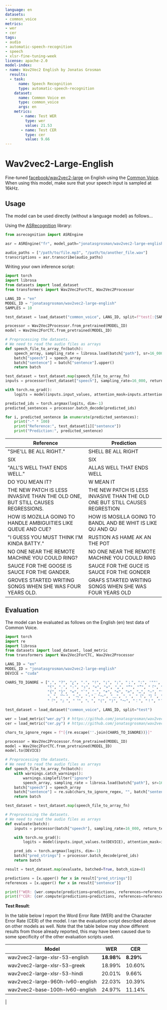 ```yaml
---
language: en
datasets:
- common_voice
metrics:
- wer
- cer
tags:
- audio
- automatic-speech-recognition
- speech
- xlsr-fine-tuning-week
license: apache-2.0
model-index:
- name: Wav2Vec2 English by Jonatas Grosman
  results:
  - task: 
      name: Speech Recognition
      type: automatic-speech-recognition
    dataset:
      name: Common Voice en
      type: common_voice
      args: en
    metrics:
       - name: Test WER
         type: wer
         value: 21.53
       - name: Test CER
         type: cer
         value: 9.66
---
```


# Wav2vec2-Large-English

Fine-tuned [facebook/wav2vec2-large](https://huggingface.co/facebook/wav2vec2-large) on English using the [Common Voice](https://huggingface.co/datasets/common_voice).
When using this model, make sure that your speech input is sampled at 16kHz.




## Usage

The model can be used directly (without a language model) as follows...

Using the [ASRecognition](https://github.com/jonatasgrosman/asrecognition) library:

```python
from asrecognition import ASREngine

asr = ASREngine("fr", model_path="jonatasgrosman/wav2vec2-large-english")

audio_paths = ["/path/to/file.mp3", "/path/to/another_file.wav"]
transcriptions = asr.transcribe(audio_paths)
```

Writing your own inference script:

```python
import torch
import librosa
from datasets import load_dataset
from transformers import Wav2Vec2ForCTC, Wav2Vec2Processor

LANG_ID = "en"
MODEL_ID = "jonatasgrosman/wav2vec2-large-english"
SAMPLES = 10

test_dataset = load_dataset("common_voice", LANG_ID, split=f"test[:{SAMPLES}]")

processor = Wav2Vec2Processor.from_pretrained(MODEL_ID)
model = Wav2Vec2ForCTC.from_pretrained(MODEL_ID)

# Preprocessing the datasets.
# We need to read the audio files as arrays
def speech_file_to_array_fn(batch):
    speech_array, sampling_rate = librosa.load(batch["path"], sr=16_000)
    batch["speech"] = speech_array
    batch["sentence"] = batch["sentence"].upper()
    return batch

test_dataset = test_dataset.map(speech_file_to_array_fn)
inputs = processor(test_dataset["speech"], sampling_rate=16_000, return_tensors="pt", padding=True)

with torch.no_grad():
    logits = model(inputs.input_values, attention_mask=inputs.attention_mask).logits

predicted_ids = torch.argmax(logits, dim=-1)
predicted_sentences = processor.batch_decode(predicted_ids)

for i, predicted_sentence in enumerate(predicted_sentences):
    print("-" * 100)
    print("Reference:", test_dataset[i]["sentence"])
    print("Prediction:", predicted_sentence)
```

| Reference  | Prediction |
| ------------- | ------------- |
| "SHE'LL BE ALL RIGHT." | SHELL BE ALL RIGHT |
| SIX | SIX |
| "ALL'S WELL THAT ENDS WELL." | ALLAS WELL THAT ENDS WELL |
| DO YOU MEAN IT? | W MEAN IT |
| THE NEW PATCH IS LESS INVASIVE THAN THE OLD ONE, BUT STILL CAUSES REGRESSIONS. | THE NEW PATCH IS LESS INVASIVE THAN THE OLD ONE BUT STILL CAUSES REGRESTION |
| HOW IS MOZILLA GOING TO HANDLE AMBIGUITIES LIKE QUEUE AND CUE? | HOW IS MOSILLA GOING TO BANDL AND BE WHIT IS LIKE QU AND QU |
| "I GUESS YOU MUST THINK I'M KINDA BATTY." | RUSTION AS HAME AK AN THE POT |
| NO ONE NEAR THE REMOTE MACHINE YOU COULD RING? | NO ONE NEAR THE REMOTE MACHINE YOU COULD RING |
| SAUCE FOR THE GOOSE IS SAUCE FOR THE GANDER. | SAUCE FOR THE GUCE IS SAUCE FOR THE GONDER |
| GROVES STARTED WRITING SONGS WHEN SHE WAS FOUR YEARS OLD. | GRAFS STARTED WRITING SONGS WHEN SHE WAS FOUR YEARS OLD |

## Evaluation

The model can be evaluated as follows on the English (en) test data of Common Voice.

```python
import torch
import re
import librosa
from datasets import load_dataset, load_metric
from transformers import Wav2Vec2ForCTC, Wav2Vec2Processor

LANG_ID = "en"
MODEL_ID = "jonatasgrosman/wav2vec2-large-english"
DEVICE = "cuda"

CHARS_TO_IGNORE = [",", "?", "¿", ".", "!", "¡", ";", "；", ":", '""', "%", '"', "�", "ʿ", "·", "჻", "~", "՞",
                   "؟", "،", "।", "॥", "«", "»", "„", "“", "”", "「", "」", "‘", "’", "《", "》", "(", ")", "[", "]",
                   "{", "}", "=", "`", "_", "+", "<", ">", "…", "–", "°", "´", "ʾ", "‹", "›", "©", "®", "—", "→", "。",
                   "、", "﹂", "﹁", "‧", "～", "﹏", "，", "｛", "｝", "（", "）", "［", "］", "【", "】", "‥", "〽",
                   "『", "』", "〝", "〟", "⟨", "⟩", "〜", "：", "！", "？", "♪", "؛", "/", "\\", "º", "−", "^", "ʻ", "ˆ"]

test_dataset = load_dataset("common_voice", LANG_ID, split="test")

wer = load_metric("wer.py") # https://github.com/jonatasgrosman/wav2vec2-sprint/blob/main/wer.py
cer = load_metric("cer.py") # https://github.com/jonatasgrosman/wav2vec2-sprint/blob/main/cer.py

chars_to_ignore_regex = f"[{re.escape(''.join(CHARS_TO_IGNORE))}]"

processor = Wav2Vec2Processor.from_pretrained(MODEL_ID)
model = Wav2Vec2ForCTC.from_pretrained(MODEL_ID)
model.to(DEVICE)

# Preprocessing the datasets.
# We need to read the audio files as arrays
def speech_file_to_array_fn(batch):
    with warnings.catch_warnings():
        warnings.simplefilter("ignore")
        speech_array, sampling_rate = librosa.load(batch["path"], sr=16_000)
    batch["speech"] = speech_array
    batch["sentence"] = re.sub(chars_to_ignore_regex, "", batch["sentence"]).upper()
    return batch

test_dataset = test_dataset.map(speech_file_to_array_fn)

# Preprocessing the datasets.
# We need to read the audio files as arrays
def evaluate(batch):
    inputs = processor(batch["speech"], sampling_rate=16_000, return_tensors="pt", padding=True)

    with torch.no_grad():
        logits = model(inputs.input_values.to(DEVICE), attention_mask=inputs.attention_mask.to(DEVICE)).logits

    pred_ids = torch.argmax(logits, dim=-1)
    batch["pred_strings"] = processor.batch_decode(pred_ids)
    return batch

result = test_dataset.map(evaluate, batched=True, batch_size=8)

predictions = [x.upper() for x in result["pred_strings"]]
references = [x.upper() for x in result["sentence"]]

print(f"WER: {wer.compute(predictions=predictions, references=references, chunk_size=1000) * 100}")
print(f"CER: {cer.compute(predictions=predictions, references=references, chunk_size=1000) * 100}")
```

**Test Result**:

In the table below I report the Word Error Rate (WER) and the Character Error Rate (CER) of the model. I ran the evaluation script described above on other models as well. Note that the table below may show different results from those already reported, this may have been caused due to some specificity of the other evaluation scripts used.

| Model | WER | CER |
| ------------- | ------------- | ------------- |
| wav2vec2-large-xlsr-53-english | **18.98%** | **8.29%** |
| wav2vec2-large-xlsr-53-greek | 18.99% | 10.60% |
| wav2vec2-large-xlsr-53-hindi | 20.01% | 9.66% |
| wav2vec2-large-960h-lv60-english | 22.03% | 10.39% |
| wav2vec2-base-100h-lv60-english | 24.97% | 11.14% |
|
